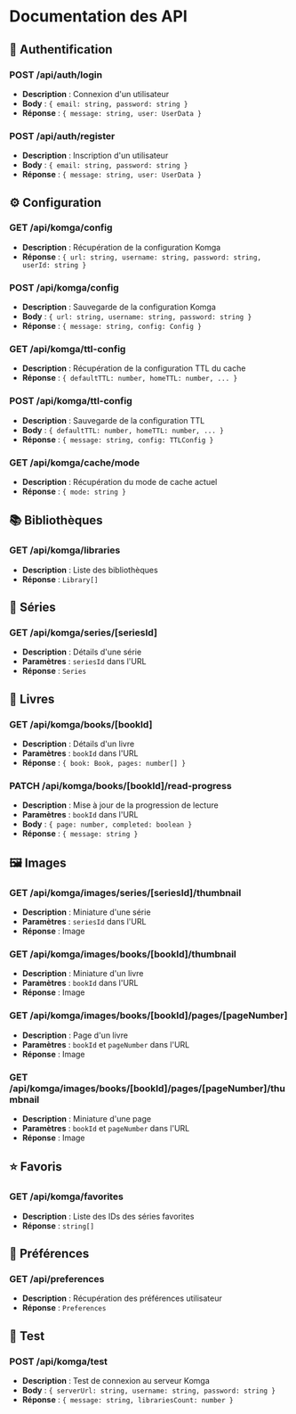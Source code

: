 # Documentation des API

## 🔐 Authentification

### POST /api/auth/login

- **Description** : Connexion d'un utilisateur
- **Body** : `{ email: string, password: string }`
- **Réponse** : `{ message: string, user: UserData }`

### POST /api/auth/register

- **Description** : Inscription d'un utilisateur
- **Body** : `{ email: string, password: string }`
- **Réponse** : `{ message: string, user: UserData }`

## ⚙️ Configuration

### GET /api/komga/config

- **Description** : Récupération de la configuration Komga
- **Réponse** : `{ url: string, username: string, password: string, userId: string }`

### POST /api/komga/config

- **Description** : Sauvegarde de la configuration Komga
- **Body** : `{ url: string, username: string, password: string }`
- **Réponse** : `{ message: string, config: Config }`

### GET /api/komga/ttl-config

- **Description** : Récupération de la configuration TTL du cache
- **Réponse** : `{ defaultTTL: number, homeTTL: number, ... }`

### POST /api/komga/ttl-config

- **Description** : Sauvegarde de la configuration TTL
- **Body** : `{ defaultTTL: number, homeTTL: number, ... }`
- **Réponse** : `{ message: string, config: TTLConfig }`

### GET /api/komga/cache/mode

- **Description** : Récupération du mode de cache actuel
- **Réponse** : `{ mode: string }`

## 📚 Bibliothèques

### GET /api/komga/libraries

- **Description** : Liste des bibliothèques
- **Réponse** : `Library[]`

## 📖 Séries

### GET /api/komga/series/[seriesId]

- **Description** : Détails d'une série
- **Paramètres** : `seriesId` dans l'URL
- **Réponse** : `Series`

## 📑 Livres

### GET /api/komga/books/[bookId]

- **Description** : Détails d'un livre
- **Paramètres** : `bookId` dans l'URL
- **Réponse** : `{ book: Book, pages: number[] }`

### PATCH /api/komga/books/[bookId]/read-progress

- **Description** : Mise à jour de la progression de lecture
- **Paramètres** : `bookId` dans l'URL
- **Body** : `{ page: number, completed: boolean }`
- **Réponse** : `{ message: string }`

## 🖼️ Images

### GET /api/komga/images/series/[seriesId]/thumbnail

- **Description** : Miniature d'une série
- **Paramètres** : `seriesId` dans l'URL
- **Réponse** : Image

### GET /api/komga/images/books/[bookId]/thumbnail

- **Description** : Miniature d'un livre
- **Paramètres** : `bookId` dans l'URL
- **Réponse** : Image

### GET /api/komga/images/books/[bookId]/pages/[pageNumber]

- **Description** : Page d'un livre
- **Paramètres** : `bookId` et `pageNumber` dans l'URL
- **Réponse** : Image

### GET /api/komga/images/books/[bookId]/pages/[pageNumber]/thumbnail

- **Description** : Miniature d'une page
- **Paramètres** : `bookId` et `pageNumber` dans l'URL
- **Réponse** : Image

## ⭐ Favoris

### GET /api/komga/favorites

- **Description** : Liste des IDs des séries favorites
- **Réponse** : `string[]`

## 🔧 Préférences

### GET /api/preferences

- **Description** : Récupération des préférences utilisateur
- **Réponse** : `Preferences`

## 🧪 Test

### POST /api/komga/test

- **Description** : Test de connexion au serveur Komga
- **Body** : `{ serverUrl: string, username: string, password: string }`
- **Réponse** : `{ message: string, librariesCount: number }`
